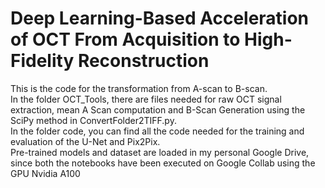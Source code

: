 # Deep Learning-Based Acceleration of OCT From Acquisition to High-Fidelity Reconstruction
This is the code for the transformation from A-scan to B-scan.\
In the folder OCT_Tools, there are files needed for raw OCT signal extraction, mean A Scan computation and B-Scan Generation using the SciPy method in ConvertFolder2TIFF.py.\
In the folder code, you can find all the code needed for the training and evaluation of the U-Net and Pix2Pix.\
Pre-trained models and dataset are loaded in my personal Google Drive, since both the notebooks have been executed on Google Collab using the GPU Nvidia A100 
